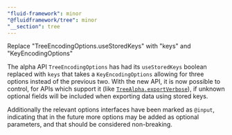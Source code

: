 ```yaml
---
"fluid-framework": minor
"@fluidframework/tree": minor
"__section": tree
---
```

Replace "TreeEncodingOptions.useStoredKeys" with "keys" and "KeyEncodingOptions"

The alpha API `TreeEncodingOptions` has had its `useStoredKeys` boolean replaced with `keys` that takes a `KeyEncodingOptions` allowing for three options instead of the previous two.
With the new API, it is now possible to control, for APIs which support it (like [`TreeAlpha.exportVerbose`](https://fluidframework.com/docs/api/fluid-framework/treealpha-interface#exportverbose-methodsignature)), if unknown optional fields will be included when exporting data using stored keys.

Additionally the relevant options interfaces have been marked as `@input`, indicating that in the future more options may be added as optional parameters, and that should be considered non-breaking.
